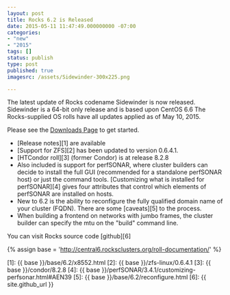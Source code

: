 ```yaml
---
layout: post
title: Rocks 6.2 is Released
date: 2015-05-11 11:47:49.000000000 -07:00
categories: 
- "new"
- "2015"
tags: []
status: publish
type: post
published: true
imagesrc: /assets/Sidewinder-300x225.png

---
```


The latest update of Rocks codename Sidewinder is now released. Sidewinder is
a 64-bit only release and is based upon CentOS 6.6   The Rocks-supplied OS
rolls have all updates applied as of May 10, 2015.

Please see the  <a href="/downloads.html">Downloads Page</a> to get started.

* [Release notes][1] are available
* [Support for ZFS][2] has been updated to version 0.6.4.1.
* [HTCondor roll][3] (former Condor) is at release 8.2.8
* Also included is support for perfSONAR, where cluster builders can decide to
  install the full GUI (recommended for a standalone perfSONAR host) or just the
  command tools. [Customizing what is installed for perfSONAR][4] gives four
  attributes that control which elements of perfSONAR are installed on hosts.
* New to 6.2 is the ability to reconfigure the fully qualified domain name of
  your cluster (FQDN). There are some [caveats][5] to the process.
* When building a frontend on networks with jumbo frames, the cluster builder
  can specify the mtu on the "build" command line.

You can visit Rocks source code [github][6]

{% assign base = 'http://central6.rocksclusters.org/roll-documentation/' %}

[1]: {{ base }}/base/6.2/x8552.html
[2]: {{ base }}/zfs-linux/0.6.4.1
[3]: {{ base }}/condor/8.2.8
[4]: {{ base }}/perfSONAR/3.4.1/customizing-perfsonar.html#AEN39
[5]: {{ base }}/base/6.2/reconfigure.html
[6]: {{ site.github_url }}
